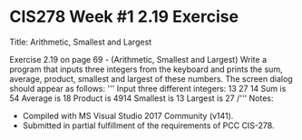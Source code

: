 # CIS278 Week #1 2.19 Exercise

Title: Arithmetic, Smallest and Largest

Exercise 2.19 on page 69 - (Arithmetic, Smallest and Largest) Write a program that inputs three integers from the keyboard and prints the sum, average, product, smallest and largest of these numbers. The screen dialog should appear as follows:
'''
   Input three different integers: 13 27 14
   Sum is 54
   Average is 18
   Product is 4914
   Smallest is 13
   Largest is 27
/'''
Notes:
* Compiled with MS Visual Studio 2017 Community (v141).
* Submitted in partial fulfillment of the requirements of PCC CIS-278.
